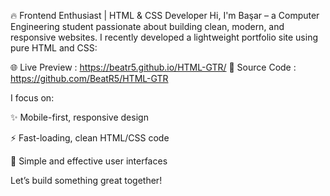🔥 Frontend Enthusiast | HTML & CSS Developer
Hi, I'm Başar – a Computer Engineering student passionate about building clean, modern, and responsive websites.
I recently developed a lightweight portfolio site using pure HTML and CSS:

🌐 Live Preview : https://beatr5.github.io/HTML-GTR/
📂 Source Code : https://github.com/BeatR5/HTML-GTR

I focus on:

✨ Mobile-first, responsive design

⚡ Fast-loading, clean HTML/CSS code

🎯 Simple and effective user interfaces

Let’s build something great together!

